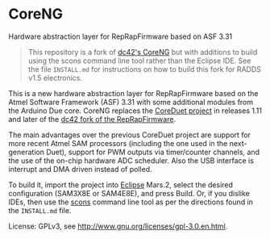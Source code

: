# CoreNG

Hardware abstraction layer for RepRapFirmware based on ASF 3.31

> This repository is a fork of [dc42's CoreNG](https://github.com/dc42/CoreNG)
> but with additions to build using the scons command line tool rather than
> the Eclipse IDE.  See the file `INSTALL.md` for instructions on
> how to build this fork for RADDS v1.5 electronics.

This is a new hardware abstraction layer for RepRapFirmware based on
the Atmel Software Framework (ASF) 3.31 with some additional modules
from the Arduino Due core.  CoreNG replaces the [CoreDuet
project](https://github.com/dcnewman/CoreDuet) in releases 1.11 and later
of the [dc42 fork of the
RepRapFirmware](https://github.com/dc42/RepRapFirmware).

The main advantages over the previous CoreDuet project are support for more
recent Atmel SAM processors (including the one used in the next-generation
Duet), support for PWM outputs via timer/counter channels, and the use of
the on-chip hardware ADC scheduler.  Also the USB interface is interrupt
and DMA driven instead of polled.

To build it, import the project into [Eclipse](https://eclipse.org/)
Mars.2, select the desired configuration (SAM3X8E or SAM4E8E), and
press Build.  Or, if you dislike IDEs, then use the
[scons](http://scons.org/) command line tool as per the directions
found in the `INSTALL.md` file.

License: GPLv3, see http://www.gnu.org/licenses/gpl-3.0.en.html.
